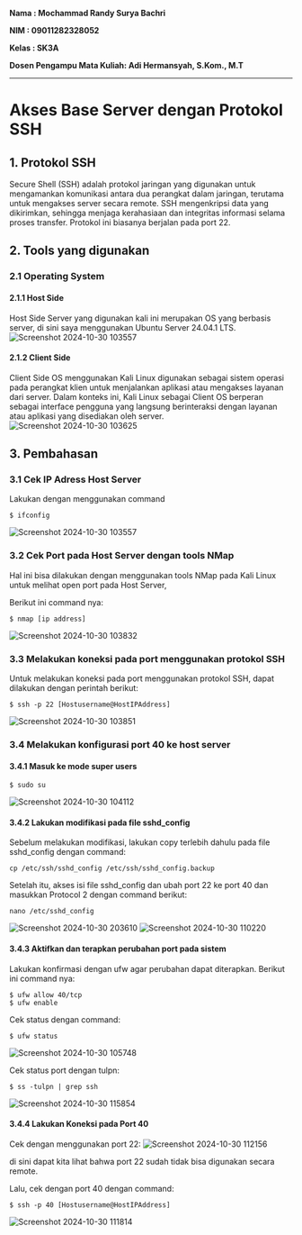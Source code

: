 **Nama  : Mochammad Randy Surya Bachri**

**NIM   : 09011282328052**

**Kelas : SK3A**

**Dosen Pengampu Mata Kuliah: Adi Hermansyah, S.Kom., M.T**

---


# Akses Base Server dengan Protokol SSH
## 1. Protokol SSH
Secure Shell (SSH) adalah protokol jaringan yang digunakan untuk mengamankan komunikasi antara dua perangkat dalam jaringan, terutama untuk mengakses server secara remote. SSH mengenkripsi data yang dikirimkan, sehingga menjaga kerahasiaan dan integritas informasi selama proses transfer. Protokol ini biasanya berjalan pada port 22.

## 2. Tools yang digunakan
### 2.1 Operating System
#### 2.1.1 Host Side
Host Side Server yang digunakan kali ini merupakan OS yang berbasis server, di sini saya menggunakan Ubuntu Server 24.04.1 LTS. 
![Screenshot 2024-10-30 103557](https://github.com/user-attachments/assets/6b7eb845-0e5f-4ccd-9c8f-b168bdd27730)

#### 2.1.2 Client Side
Client Side OS menggunakan Kali Linux digunakan sebagai sistem operasi pada perangkat klien untuk menjalankan aplikasi atau mengakses layanan dari server. Dalam konteks ini, Kali Linux sebagai Client OS berperan sebagai interface pengguna yang langsung berinteraksi dengan layanan atau aplikasi yang disediakan oleh server.
![Screenshot 2024-10-30 103625](https://github.com/user-attachments/assets/c36cf4e4-d110-485a-8311-48a942075743)

## 3. Pembahasan
### 3.1 Cek IP Adress Host Server 
Lakukan dengan menggunakan command
```
$ ifconfig
```
![Screenshot 2024-10-30 103557](https://github.com/user-attachments/assets/57eb475f-96fc-4282-a84e-f4500a5328a4)

### 3.2 Cek Port pada Host Server dengan tools NMap 
Hal ini bisa dilakukan dengan menggunakan tools NMap pada Kali Linux untuk melihat open port pada Host Server, 

Berikut ini command nya:
```
$ nmap [ip address]
```
![Screenshot 2024-10-30 103832](https://github.com/user-attachments/assets/cedecd84-694c-4dc6-8def-b717d73b3a3f)

### 3.3 Melakukan koneksi pada port menggunakan protokol SSH
Untuk melakukan koneksi pada port menggunakan protokol SSH, dapat dilakukan dengan perintah berikut:
```
$ ssh -p 22 [Hostusername@HostIPAddress]
```
![Screenshot 2024-10-30 103851](https://github.com/user-attachments/assets/f9ec3280-5058-4b7a-91e2-075deb44fcc8)

### 3.4 Melakukan konfigurasi port 40 ke host server
#### 3.4.1 Masuk ke mode super users 
```
$ sudo su
```
![Screenshot 2024-10-30 104112](https://github.com/user-attachments/assets/52da53a9-471f-460c-b685-f2fdad29b7c1)

#### 3.4.2 Lakukan modifikasi pada file sshd_config
Sebelum melakukan modifikasi, lakukan copy terlebih dahulu pada file sshd_config dengan command:

```
cp /etc/ssh/sshd_config /etc/ssh/sshd_config.backup
```
Setelah itu, akses isi file sshd_config dan ubah port 22 ke port 40 dan masukkan Protocol 2 dengan command berikut:
```
nano /etc/sshd_config
```

![Screenshot 2024-10-30 203610](https://github.com/user-attachments/assets/64daa6ca-8a0d-4e5f-914f-5a4d198c4099)
![Screenshot 2024-10-30 110220](https://github.com/user-attachments/assets/bab72a7e-22c4-410f-9469-ec7ac95bafb9)

#### 3.4.3 Aktifkan dan terapkan perubahan port pada sistem
Lakukan konfirmasi dengan ufw agar perubahan dapat diterapkan. Berikut ini command nya:

```
$ ufw allow 40/tcp
$ ufw enable
```
Cek status dengan command:

```
$ ufw status
```
![Screenshot 2024-10-30 105748](https://github.com/user-attachments/assets/eade0ecf-65c0-494d-b6a0-106e233e6be2)

Cek status port dengan tulpn:
```
$ ss -tulpn | grep ssh
```
![Screenshot 2024-10-30 115854](https://github.com/user-attachments/assets/0f8e4298-5bca-4006-ba1d-1a42b1964eb2)

#### 3.4.4 Lakukan Koneksi pada Port 40
Cek dengan menggunakan port 22:
![Screenshot 2024-10-30 112156](https://github.com/user-attachments/assets/7a81e237-6896-43e7-9d8f-c37458f84127)

di sini dapat kita lihat bahwa port 22 sudah tidak bisa digunakan secara remote.

Lalu, cek dengan port 40 dengan command:
```
$ ssh -p 40 [Hostusername@HostIPAddress]
```
![Screenshot 2024-10-30 111814](https://github.com/user-attachments/assets/e44e83ec-f5cf-4521-bed9-4acda067e5e7)




























